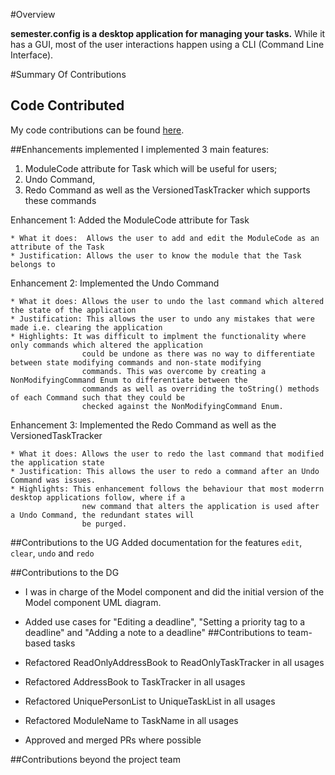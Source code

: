 #Overview

**semester.config is a desktop application for managing your tasks.**
While it has a GUI, most of the user interactions happen using a CLI (Command Line Interface).

#Summary Of Contributions

## Code Contributed
My code contributions can be found [here](https://nus-cs2103-ay2021s2.github.io/tp-dashboard/?search=&sort=groupTitle&sortWithin=title&timeframe=commit&mergegroup=&groupSelect=groupByRepos&breakdown=true&checkedFileTypes=docs~functional-code~test-code~other&since=&tabOpen=true&tabType=authorship&tabAuthor=geraldfan&tabRepo=AY2021S2-CS2103-T14-4%2Ftp%5Bmaster%5D&authorshipIsMergeGroup=false&authorshipFileTypes=docs~functional-code~test-code~other&authorshipIsBinaryFileTypeChecked=false.io/tp-dashboard/#breakdown=true&search=geraldfan).

##Enhancements implemented
I implemented 3 main features:
1. ModuleCode attribute for Task which will be useful for users;
2. Undo Command, 
3. Redo Command as well as the VersionedTaskTracker which supports these commands

Enhancement 1: Added the ModuleCode attribute for Task
    
    * What it does:  Allows the user to add and edit the ModuleCode as an attribute of the Task
    * Justification: Allows the user to know the module that the Task belongs to

Enhancement 2: Implemented the Undo Command

    * What it does: Allows the user to undo the last command which altered the state of the application
    * Justification: This allows the user to undo any mistakes that were made i.e. clearing the application
    * Highlights: It was difficult to implment the functionality where only commands which altered the application 
                    could be undone as there was no way to differentiate between state modifying commands and non-state modifying 
                    commands. This was overcome by creating a NonModifyingCommand Enum to differentiate between the 
                    commands as well as overriding the toString() methods of each Command such that they could be 
                    checked against the NonModifyingCommand Enum.

Enhancement 3: Implemented the Redo Command as well as the VersionedTaskTracker

    * What it does: Allows the user to redo the last command that modified the application state
    * Justification: This allows the user to redo a command after an Undo Command was issues. 
    * Highlights: This enhancement follows the behaviour that most moderrn desktop applications follow, where if a 
                    new command that alters the application is used after a Undo Command, the redundant states will 
                    be purged. 


##Contributions to the UG
Added documentation for the features `edit`, `clear`, `undo` and `redo`

##Contributions to the DG
* I was in charge of the Model component and did the initial version of the Model component UML diagram.
* Added use cases for "Editing a deadline", "Setting a priority tag to a deadline" and "Adding a note to a deadline"
##Contributions to team-based tasks

* Refactored ReadOnlyAddressBook to ReadOnlyTaskTracker in all usages
* Refactored AddressBook to TaskTracker in all usages
* Refactored UniquePersonList to UniqueTaskList in all usages
* Refactored ModuleName to TaskName in all usages
* Approved and merged PRs where possible


##Contributions beyond the project team

